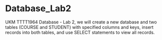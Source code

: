# Database_Lab2
UKM TTTT1964 Database - Lab 2, we will create a new database and two tables (COURSE and STUDENT) with specified columns and keys, insert records into both tables, and use SELECT statements to view all records.

